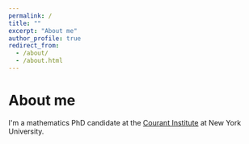```yaml
---
permalink: /
title: ""
excerpt: "About me"
author_profile: true
redirect_from: 
  - /about/
  - /about.html
---
```


About me
======


I'm a mathematics PhD candidate at the [Courant Institute](https://math.nyu.edu/dynamic/) at New York University. 
